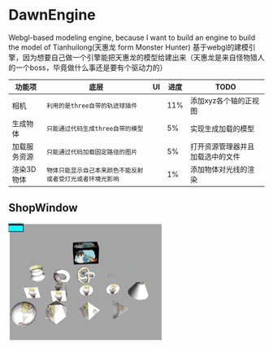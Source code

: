 # DawnEngine
Webgl-based modeling engine, because I want to build an engine to build the model of Tianhuilong(天惠龙 form Monster Hunter)
基于webgl的建模引擎，因为想要自己做一个引擎能把天惠龙的模型给建出来（天惠龙是来自怪物猎人的一个boss，毕竟做什么事还是要有个驱动力的）


| 功能项       | 底层                                                       | UI  | 进度 | TODO                             |
| ------------ | ---------------------------------------------------------- | --- | ---- | -------------------------------- |
| 相机         | `利用的是three自带的轨迹球插件`                            | ` ` | 11%  | 添加xyz各个轴的正视图            |
| 生成物体     | `只能通过代码生成three自带的模型`                          | ` ` | 5%   | 实现生成加载的模型               |
| 加载服务资源 | `只能通过代码加载固定路径的图片`                           | ` ` | 5%   | 打开资源管理器并且加载选中的文件 |
| 渲染3D物体   | `物体只能显示自己本来颜色不能反射或者受灯光或者环境光影响` | ` ` | 1%   | 添加物体对光线的渲染             |

## ShopWindow

<img src="https://github.com/1091515459/DawnEngine/blob/main/shopwindow/%E5%BD%95%E5%88%B6_2020_12_01_08_36_57_7.gif" width="60%" height="60%">
